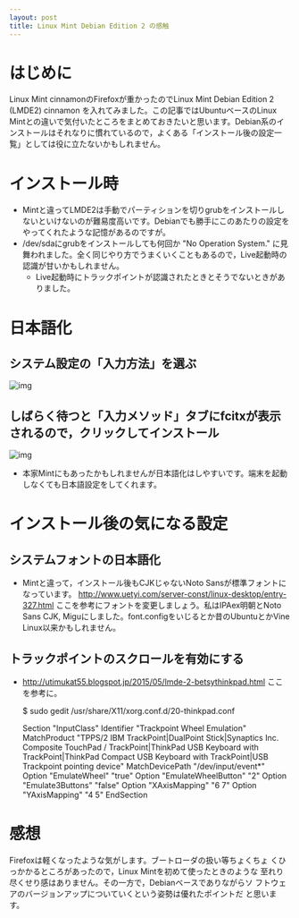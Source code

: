 ```yaml
---
layout: post
title: Linux Mint Debian Edition 2 の感触
---
```


# はじめに

Linux Mint cinnamonのFirefoxが重かったのでLinux Mint Debian Edition 2 (LMDE2) cinnamon を入れてみました。この記事ではUbuntuベースのLinux Mintとの違いで気付いたところをまとめておきたいと思います。Debian系のインストールはそれなりに慣れているので，よくある「インストール後の設定一覧」としては役に立たないかもしれません。

# インストール時

-   Mintと違ってLMDE2は手動でパーティションを切りgrubをインストールしないといけないのが難易度高いです。Debianでも勝手にこのあたりの設定をやってくれたような記憶があるのですが。
-   /dev/sdaにgrubをインストールしても何回か "No Operation System." に見舞われました。全く同じやり方でうまくいくこともあるので，Live起動時の認識が甘いかもしれません。
    -   Live起動時にトラックポイントが認識されたときとそうでないときがありました。

# 日本語化

## システム設定の「入力方法」を選ぶ

![img](01.png)

## しばらく待つと「入力メソッド」タブにfcitxが表示されるので，クリックしてインストール

![img](02.png)

-   本家Mintにもあったかもしれませんが日本語化はしやすいです。端末を起動しなくても日本語設定をしてくれます。

# インストール後の気になる設定

## システムフォントの日本語化

-   Mintと違って，インストール後もCJKじゃないNoto Sansが標準フォントになっています。 [<http://www.uetyi.com/server-const/linux-desktop/entry-327.html>](http://www.uetyi.com/server-const/linux-desktop/entry-327.html) ここを参考にフォントを変更しましょう。私はIPAex明朝とNoto Sans CJK, Miguにしました。font.configをいじるとか昔のUbuntuとかVine Linux以来かもしれません。

## トラックポイントのスクロールを有効にする

-   [<http://utimukat55.blogspot.jp/2015/05/lmde-2-betsythinkpad.html>](http://utimukat55.blogspot.jp/2015/05/lmde-2-betsythinkpad.html) ここを参考に。

    $ sudo gedit /usr/share/X11/xorg.conf.d/20-thinkpad.conf

    Section "InputClass"
        Identifier "Trackpoint Wheel Emulation"
        MatchProduct       "TPPS/2 IBM TrackPoint|DualPoint Stick|Synaptics Inc. Composite TouchPad / TrackPoint|ThinkPad USB Keyboard with TrackPoint|ThinkPad Compact USB Keyboard with TrackPoint|USB Trackpoint pointing device"
        MatchDevicePath    "/dev/input/event*"
        Option             "EmulateWheel"          "true"
        Option             "EmulateWheelButton"    "2"
        Option             "Emulate3Buttons"       "false"
        Option             "XAxisMapping"          "6 7"
        Option             "YAxisMapping"          "4 5"
    EndSection

# 感想

Firefoxは軽くなったような気がします。ブートローダの扱い等ちょくちょ
くひっかかるところがあったので，Linux Mintを初めて使ったときのような
至れり尽くせり感はありません。その一方で，Debianベースでありながらソ
フトウェアのバージョンアップについていくという姿勢は優れたポイントだ
と思います。